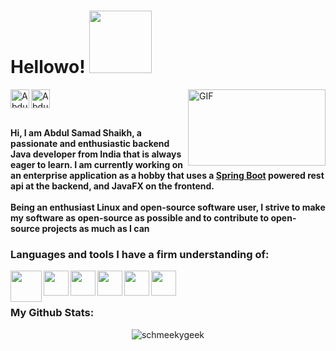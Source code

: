 # Hellowo! <img src="https://i.pinimg.com/originals/eb/7a/65/eb7a6556b1544b424ab24a57f56a0210.gif" width="100px">
<img align="right" alt="GIF" src="https://c.tenor.com/GfSX-u7VGM4AAAAM/coding.gif" width="220" height="122" />

<a href="https://discord.com/users/687543682269708298">
  <img align="center" alt="Abdul Samad's Discord" width="30px" src="https://raw.githubusercontent.com/peterthehan/peterthehan/master/assets/discord.svg" />
</a>

<a href="https://www.linkedin.com/in/abdul-samad-shaikh-57b8b2220/">
  <img align="left" alt="Abdul Samad Shaikh's linkedin" width="30px" src="https://raw.githubusercontent.com/peterthehan/peterthehan/master/assets/linkedin.svg" />
</a>
<br></br>


**Hi, I am Abdul Samad Shaikh, a passionate and enthusiastic backend Java developer from India that is always eager to learn. I am currently working on an enterprise application as a hobby that uses a [Spring Boot](https://spring.io) powered rest api at the backend, and JavaFX on the frontend.**
<br></br>
**Being an enthusiast Linux and open-source software user, I strive to make my software as open-source as possible and to contribute to open-source projects as much as I can** 

### Languages and tools I have a firm understanding of: 

<img align="left" height="50" src="https://brandslogos.com/wp-content/uploads/images/large/java-logo-1.png">
<img align="left" height="40" src="https://upload.wikimedia.org/wikipedia/commons/thumb/3/35/Tux.svg/1200px-Tux.svg.png">
<img align="left" height="40" src="https://www.freepnglogos.com/uploads/logo-mysql-png/logo-mysql-mysql-logo-png-images-are-download-crazypng-21.png">
<img align="left" height="40" src="https://git-scm.com/images/logos/downloads/Git-Icon-1788C.png">
<img align="left" height="40" src="https://cdn.freebiesupply.com/logos/large/2x/spring-3-logo-svg-vector.svg">
<img align="left" height="40" src="https://upload.wikimedia.org/wikipedia/commons/thumb/c/c3/Python-logo-notext.svg/1024px-Python-logo-notext.svg.png">

<br><br/>

### My Github Stats: 
<p align="center"> <img src="https://github-readme-stats.vercel.app/api?username=schmeekygeek&show_icons=true&theme=radical" alt="schmeekygeek" />
